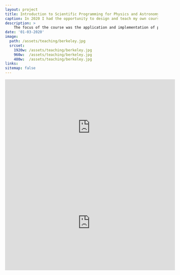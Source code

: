 ```yaml
---
layout: project
title: Introduction to Scientific Programming for Physics and Astronomy
caption: In 2020 I had the opportunity to design and teach my own course at UC Berkeley, Astro 9: Introduction to Scientific Computing for Physics and Astronomy. I intended this course to fill a gap in the undergraduate curriculum where no computing course was required for the undergraduate astronomy majors. The focus of the course was the application and implementation of practical computational techniques.
description: >
    The focus of the course was the application and implementation of practical computational techniques. My goal was that students leave with the computational fluency needed to participate in scientific research at the level of an undergraduate, e.g. at an NSF REU. Below is a description of my course and sylllabus if you are interested in staring such a course at your institution and would like to see more of my materials, please shoot me an email.
date: '01-03-2020'
image: 
  path: /assets/teaching/berkeley.jpg
  srcset: 
    1920w: /assets/teaching/berkeley.jpg
    960w:  /assets/teaching/berkeley.jpg
    480w:  /assets/teaching/berkeley.jpg
links:
sitemap: false
---
```

<iframe width="560" height="315" src="https://www.youtube.com/embed/xYZfXV0PFkc" title="YouTube video player" frameborder="0" allow="accelerometer;  clipboard-write; encrypted-media; gyroscope; picture-in-picture; web-share" allowfullscreen></iframe>
<br>
<iframe width="560" height="315" src="https://www.youtube.com/embed/TNUjhwzW2Pc" title="YouTube video player" frameborder="0" allow="accelerometer;  clipboard-write; encrypted-media; gyroscope; picture-in-picture; web-share" allowfullscreen></iframe>
